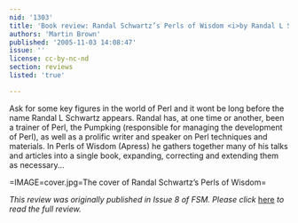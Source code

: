 ```yaml
---
nid: '1303'
title: 'Book review: Randal Schwartz’s Perls of Wisdom <i>by Randal L Schwartz</i>'
authors: 'Martin Brown'
published: '2005-11-03 14:08:47'
issue: ''
license: cc-by-nc-nd
section: reviews
listed: 'true'

---
```

Ask for some key figures in the world of Perl and it wont be long before the name Randal L Schwartz appears. Randal has, at one time or another, been a trainer of Perl, the Pumpking (responsible for managing the development of Perl), as well as a prolific writer and speaker on Perl techniques and materials. In Perls of Wisdom (Apress) he gathers together many of his talks and articles into a single book, expanding, correcting and extending them as necessary...


=IMAGE=cover.jpg=The cover of Randal Schwartz’s Perls of Wisdom=

_This review was originally published in Issue 8 of FSM. Please click_ [here](http://www.freesoftwaremagazine.com/articles/book_review_perls_of_wisdom) _to read the full review._

